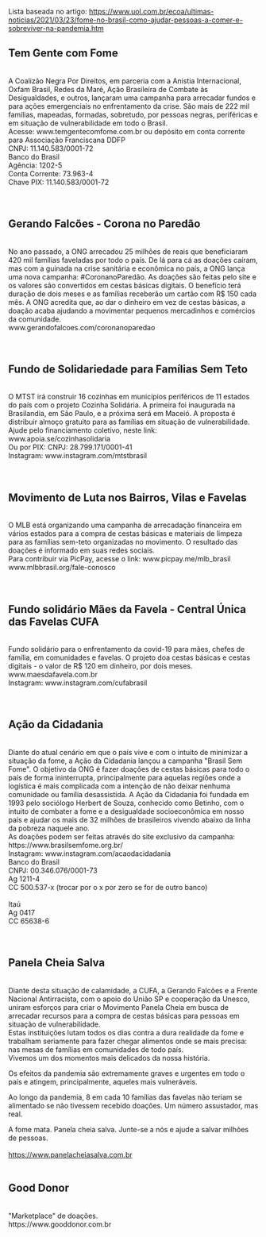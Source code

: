 Lista baseada no artigo: https://www.uol.com.br/ecoa/ultimas-noticias/2021/03/23/fome-no-brasil-como-ajudar-pessoas-a-comer-e-sobreviver-na-pandemia.htm

<h2>Tem Gente com Fome</h2><br>
A Coalizão Negra Por Direitos, em parceria com a Anistia Internacional, Oxfam Brasil, Redes da Maré, 
Ação Brasileira de Combate às Desigualdades, e outros, lançaram uma campanha para arrecadar fundos e 
para ações emergenciais no enfrentamento da crise. São mais de 222 mil famílias, mapeadas, formadas, 
sobretudo, por pessoas negras, periféricas e em situação de vulnerabilidade em todo o Brasil. <br>
Acesse: www.temgentecomfome.com.br ou depósito em conta corrente para 
Associação Franciscana DDFP <br>
CNPJ: 11.140.583/0001-72 <br>
Banco do Brasil <br>
Agência: 1202-5 <br>
Conta Corrente: 73.963-4 <br>
Chave PIX: 11.140.583/0001-72 <br> 
<br>
<br>
<h2>Gerando Falcões - Corona no Paredão</h2><br>
No ano passado, a ONG arrecadou 25 milhões de reais que beneficiaram 
420 mil famílias faveladas por todo o país. De lá para cá as doações caíram, mas com a guinada na crise 
sanitária e econômica no país, a ONG lança uma nova campanha: #CoronanoParedão. As doações são feitas 
pelo site e os valores são convertidos em cestas básicas digitais. O benefício terá duração de dois meses 
e as famílias receberão um cartão com R$ 150 cada mês. A ONG acredita que, ao dar o dinheiro em vez de 
cestas básicas, a doação acaba ajudando a movimentar pequenos mercadinhos e comércios da comunidade.<br> 
www.gerandofalcoes.com/coronanoparedao<br>
<br>
<br>
<h2>Fundo de Solidariedade para Famílias Sem Teto</h2><br>
O MTST irá construir 16 cozinhas em municípios periféricos de 11 estados do país com o projeto Cozinha 
Solidária. A primeira foi inaugurada na Brasilandia, em São Paulo, e a próxima será em Maceió. A proposta 
é distribuir almoço gratuito para as famílias em situação de vulnerabilidade. Ajude pelo financiamento 
coletivo, neste link: www.apoia.se/cozinhasolidaria<br>
Ou por PIX: CNPJ: 28.799.171/0001-41 <br>
Instagram: www.instagram.com/mtstbrasil <br>
<br>
<br>
<h2>Movimento de Luta nos Bairros, Vilas e Favelas</h2><br>
O MLB está organizando uma campanha de arrecadação financeira em vários estados para a compra de cestas 
básicas e materiais de limpeza para as famílias sem-teto organizadas no movimento. O resultado das doações 
é informado em suas redes sociais.<br>
Para contribuir via PicPay, acesse o link: www.picpay.me/mlb_brasil<br>
www.mlbbrasil.org/fale-conosco<br>
<br>
<br>
<h2>Fundo solidário Mães da Favela - Central Única das Favelas CUFA</h2><br>
Fundo solidário para o enfrentamento da covid-19 para mães, chefes de família, 
em comunidades e favelas. O projeto doa cestas básicas e cestas digitais - o valor de R$ 120 em dinheiro,
por dois meses.<br>
www.maesdafavela.com.br<br>
Instagram: www.instagram.com/cufabrasil<br>
<br>
<br>
<h2>Ação da Cidadania</h2><br>
Diante do atual cenário em que o país vive e com o intuito de minimizar a situação da fome, a Ação da Cidadania 
lançou a campanha "Brasil Sem Fome". O objetivo da ONG é fazer doações de cestas básicas para todo o país de forma 
ininterrupta, principalmente para aquelas regiões onde a logística é mais complicada com a intenção de não deixar 
nenhuma comunidade ou família desassistida. A Ação da Cidadania foi fundada em 1993 pelo sociólogo Herbert de Souza, 
conhecido como Betinho, com o intuito de combater a fome e a desigualdade socioeconômica em nosso país e ajudar os 
mais de 32 milhões de brasileiros vivendo abaixo da linha da pobreza naquele ano.<br>
As doações podem ser feitas através do site exclusivo da campanha: https://www.brasilsemfome.org.br/<br>
Instagram: www.instagram.com/acaodacidadania<br>
Banco do Brasil<br>
CNPJ: 00.346.076/0001-73 <br>
Ag 1211-4 <br>
CC 500.537-x (trocar por o x por zero se for de outro banco) <br>
<br>
Itaú <br> 
Ag 0417 <br>
CC 65638-6 <br>
<br>
<br>
<h2>Panela Cheia Salva</h2><br>
Diante desta situação de calamidade, a CUFA, a Gerando Falcões e a Frente Nacional Antirracista, com o apoio do União SP e cooperação da Unesco, uniram esforços para criar o Movimento Panela Cheia em busca de arrecadar recursos para a compra de cestas básicas para pessoas em situação de vulnerabilidade.<br>
Estas instituições lutam todos os dias contra a dura realidade da fome e trabalham seriamente para fazer chegar alimentos onde se mais precisa: nas mesas de famílias em comunidades de todo país.<br>
Vivemos um dos momentos mais delicados da nossa história.<br>

Os efeitos da pandemia são extremamente graves e urgentes em todo o país e atingem, principalmente, aqueles mais vulneráveis.<br>

Ao longo da pandemia, 8 em cada 10 famílias das favelas não teriam se alimentado se não tivessem recebido doações. Um número assustador, mas real.<br>

A fome mata. Panela cheia salva. Junte-se a nós e ajude a salvar milhões de pessoas.<br>
<br>
https://www.panelacheiasalva.com.br
<br>
<br>
<h2>Good Donor</h2><br>
"Marketplace" de doações.<br>
https://www.gooddonor.com.br <br>
